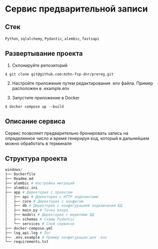 # Сервис предварительной записи

## Стек
`Python`, `sqlalchemy`, `Pydantic`, `alembic`, `fastsapi`

## Развертывание проекта

1. Склонируйте репозиторий

```$ git clone git@github.com:mzhn-fsp-dnr/prereg.git```

2. Настройте приложение путем редактирования .env файла. Пример расположен в .example.env

3. Запустите приложение в Docker

```$ docker compose up --build```

## Описание сервиса
Сервис позволяет предварительно бронировать запись на определенное число и время генерируя код, который в дальнейшем можно обработать в терминале

## Структура проекта
``` python
windows/
├── Dockerfile 
├── Readme.md
├── alembic # Настройка миграций
├── alembic.ini
├── app # Директория с проектом
│   ├── api # Директория с HTTP эндпоинтами
│   ├── core # Директория с конфигом
│   ├── db # Директория с конфигурацией подключения БД
│   ├── main.py # Точка входа
│   ├── models # Директория с моделями БД
│   ├── schemas # Схемы Pydantic
│   └── services # Слой сервисов
├── docker-compose.yml
├── log_api.log # Лог
├── .env.example # Пример конфигурации для .env
└── requirements.txt

```